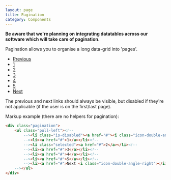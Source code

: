 ```yaml
---
layout: page
title: Pagination
category: Components
---
```


**Be aware that we're planning on integrating datatables across our software which will take care of pagination.**

Pagination allows you to organise a long data-grid into 'pages'.

<div class="pulsar-example">
    <div class="pagination">
        <ul class="pull-left"><!--
            --><li class="is-disabled"><a href="#"><i class="icon-double-angle-left"></i> Previous</a></li><!--
            --><li><a href="#">1</a></li><!--
            --><li class="selected"><a href="#">2</a></li><!--
            --><li><a href="#">3</a></li><!--
            --><li><a href="#">4</a></li><!--
            --><li><a href="#">5</a></li><!--
            --><li><a href="#">Next <i class="icon-double-angle-right"></i></a></li><!--
        --></ul>
    </div>
</div>

The previous and next links should always be visible, but disabled if they're not applicable (if the user is on the first/last page).

Markup example (there are no helpers for pagination):

```html
<div class="pagination">
    <ul class="pull-left"><!--
        --><li class="is-disabled"><a href="#"><i class="icon-double-angle-left"></i> Previous</a></li><!--
        --><li><a href="#">1</a></li><!--
        --><li class="selected"><a href="#">2</a></li><!--
        --><li><a href="#">3</a></li><!--
        --><li><a href="#">4</a></li><!--
        --><li><a href="#">5</a></li><!--
        --><li><a href="#">Next <i class="icon-double-angle-right"></i></a></li><!--
    --></ul>
</div>
```

